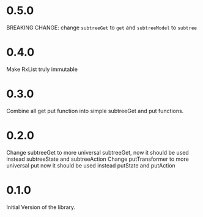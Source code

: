# 0.5.0

BREAKING CHANGE:
change `subtreeGet` to `get` and `subtreeModel` to `subtree`

# 0.4.0

Make RxList truly immutable

# 0.3.0

Combine all get put function into simple subtreeGet and put functions.

# 0.2.0

Change subtreeGet to more universal subtreeGet, now it should be used instead subtreeState and subtreeAction
Change putTransformer to more universal put now it should be used instead putState and putAction

# 0.1.0

Initial Version of the library.

